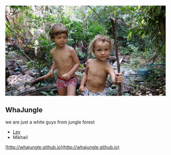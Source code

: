 ![whajungle](pics/wp/whajungle1_4k.jpg)

## WhaJungle

we are just a white guys from jungle forest

*	[Lev](lev)
*	Mikhail



[http://whajungle.github.io](http://whajungle.github.io)

